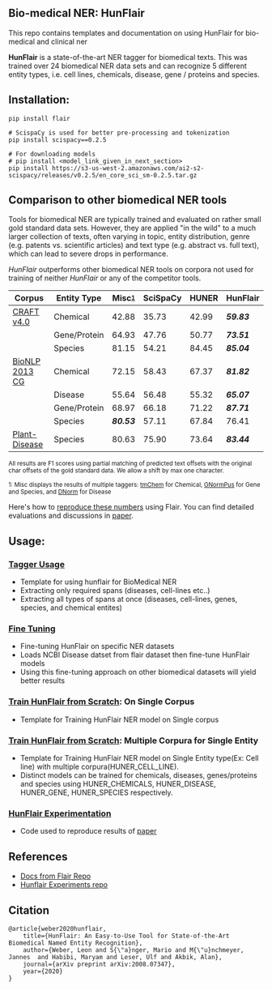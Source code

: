## Bio-medical NER: HunFlair

This repo contains templates and documentation on using HunFlair for bio-medical and clinical ner

**HunFlair** is a state-of-the-art NER tagger for biomedical texts. This was trained over 24 biomedical NER data sets and can recognize 5 different entity types, i.e. cell lines, chemicals, disease, gene / proteins and species.

## Installation:
```
pip install flair

# ScispaCy is used for better pre-processing and tokenization
pip install scispacy==0.2.5

# For downloading models
# pip install <model_link_given_in_next_section>
pip install https://s3-us-west-2.amazonaws.com/ai2-s2-scispacy/releases/v0.2.5/en_core_sci_sm-0.2.5.tar.gz
```

## Comparison to other biomedical NER tools
Tools for biomedical NER are typically trained and evaluated on rather small gold standard data sets. 
However, they are applied "in the wild" to a much larger collection of texts, often varying in 
topic, entity distribution, genre (e.g. patents vs. scientific articles) and text type (e.g. abstract 
vs. full text), which can lead to severe drops in performance.

*HunFlair* outperforms other biomedical NER tools on corpora not used for training of neither *HunFlair*
or any of the competitor tools.

| Corpus         | Entity Type  | Misc<sup><sub>[1](#f1)</sub></sup>   | SciSpaCy | HUNER | HunFlair | 
| ---            | ---          | ---    | ---   | ---  | ---         |
| [CRAFT v4.0](https://github.com/UCDenver-ccp/CRAFT)     | Chemical     | 42.88 | 35.73 | 42.99 | *__59.83__* |
|                | Gene/Protein | 64.93 | 47.76 | 50.77 | *__73.51__* |
|                | Species      | 81.15 | 54.21 | 84.45 | *__85.04__* |
| [BioNLP 2013 CG](https://www.aclweb.org/anthology/W13-2008/) | Chemical     | 72.15 | 58.43 | 67.37 | *__81.82__* |
|                | Disease      | 55.64 | 56.48 | 55.32 | *__65.07__* |
|                | Gene/Protein | 68.97 | 66.18 | 71.22 | *__87.71__* |
|                | Species      | *__80.53__* | 57.11 | 67.84 | 76.41 |
| [Plant-Disease](http://gcancer.org/pdr/)  | Species      | 80.63 | 75.90 | 73.64 | *__83.44__*  |

<sub>All results are F1 scores using partial matching of predicted text offsets with the original char offsets 
of the gold standard data. We allow a shift by max one character.</sub>

<sub><a name="f1">1</a>:  Misc displays the results of multiple taggers: 
[tmChem](https://www.ncbi.nlm.nih.gov/research/bionlp/Tools/tmchem/) for Chemical, 
[GNormPus](https://www.ncbi.nlm.nih.gov/research/bionlp/Tools/gnormplus/) for Gene and Species, and 
[DNorm](https://www.ncbi.nlm.nih.gov/CBBresearch/Lu/Demo/tmTools/DNorm.html) for Disease
</sub>

Here's how to [reproduce these numbers](https://github.com/MageshDominator/bio-medical-clinical-ner/tree/master/HunFlair/hunflair_from_scratch.py) using Flair. 
You can find detailed evaluations and discussions in [paper](https://arxiv.org/abs/2008.07347).

## Usage:
### [Tagger Usage](https://github.com/MageshDominator/bio-medical-clinical-ner/tree/master/HunFlair/flair_ner_usage.py)
* Template for using hunflair for BioMedical NER
* Extracting only required spans (diseases, cell-lines etc..)
* Extracting all types of spans at once (diseases, cell-lines, genes, species, and chemical entites)

### [Fine Tuning](https://github.com/MageshDominator/bio-medical-clinical-ner/tree/master/HunFlair/flair_ner_finetuning.py)
* Fine-tuning HunFlair on specific NER datasets
* Loads NCBI Disease datset from flair dataset then fine-tune HunFlair models
* Using this fine-tuning approach on other biomedical datasets will yield better results

### [Train HunFlair from Scratch](https://github.com/MageshDominator/bio-medical-clinical-ner/tree/master/HunFlair/flair_train_ner_single_corpus.py): On Single Corpus
* Template for Training HunFlair NER model on Single corpus

### [Train HunFlair from Scratch](https://github.com/MageshDominator/bio-medical-clinical-ner/tree/master/HunFlair/flair_train_ner_single_entity.py): Multiple Corpura for Single Entity
* Template for Training HunFlair NER model on Single Entity type(Ex: Cell line) with multiple corpura(HUNER_CELL_LINE).
* Distinct models can be trained for chemicals, diseases, genes/proteins and species using HUNER_CHEMICALS, HUNER_DISEASE, HUNER_GENE, HUNER_SPECIES respectively.

### [HunFlair Experimentation](https://github.com/MageshDominator/bio-medical-clinical-ner/tree/master/HunFlair/hunflair_from_scratch.py)
* Code used to reproduce results of [paper](https://arxiv.org/abs/2008.07347)

## References
* [Docs from Flair Repo](https://github.com/flairNLP/flair/blob/master/resources/docs/HUNFLAIR.md)
* [Hunflair Experiments repo](https://github.com/hu-ner/hunflair-experiments)

## Citation
~~~
@article{weber2020hunflair,
    title={HunFlair: An Easy-to-Use Tool for State-of-the-Art Biomedical Named Entity Recognition},
    author={Weber, Leon and S{\"a}nger, Mario and M{\"u}nchmeyer, Jannes  and Habibi, Maryam and Leser, Ulf and Akbik, Alan},
    journal={arXiv preprint arXiv:2008.07347},
    year={2020}
}
~~~
